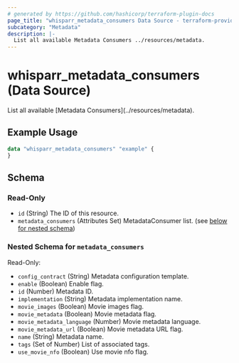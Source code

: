 ```yaml
---
# generated by https://github.com/hashicorp/terraform-plugin-docs
page_title: "whisparr_metadata_consumers Data Source - terraform-provider-whisparr"
subcategory: "Metadata"
description: |-
  List all available Metadata Consumers ../resources/metadata.
---
```


# whisparr_metadata_consumers (Data Source)

<!-- subcategory:Metadata -->List all available [Metadata Consumers](../resources/metadata).

## Example Usage

```terraform
data "whisparr_metadata_consumers" "example" {
}
```

<!-- schema generated by tfplugindocs -->
## Schema

### Read-Only

- `id` (String) The ID of this resource.
- `metadata_consumers` (Attributes Set) MetadataConsumer list. (see [below for nested schema](#nestedatt--metadata_consumers))

<a id="nestedatt--metadata_consumers"></a>
### Nested Schema for `metadata_consumers`

Read-Only:

- `config_contract` (String) Metadata configuration template.
- `enable` (Boolean) Enable flag.
- `id` (Number) Metadata ID.
- `implementation` (String) Metadata implementation name.
- `movie_images` (Boolean) Movie images flag.
- `movie_metadata` (Boolean) Movie metadata flag.
- `movie_metadata_language` (Number) Movie metadata language.
- `movie_metadata_url` (Boolean) Movie metadata URL flag.
- `name` (String) Metadata name.
- `tags` (Set of Number) List of associated tags.
- `use_movie_nfo` (Boolean) Use movie nfo flag.


